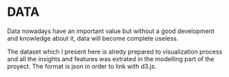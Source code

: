 # DATA

Data nowadays have an important value but without a good development and knowledge about it,  data will become complete useless.

The dataset which I present here is alredy prepared to visualization process and all the insights and features was extrated in the modelling part of the proyect. The format is json in order to link with d3.js.
